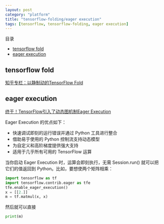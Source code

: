 ```yaml
---
layout: post
category: "platform"
title: "tensorflow-folding/eager execution"
tags: [tensorflow, tensorflow-folding, eager execution]
---
```


目录

<!-- TOC -->

- [tensorflow fold](#tensorflow-fold)
- [eager execution](#eager-execution)

<!-- /TOC -->


## tensorflow fold

[知乎专栏：以静制动的TensorFlow Fold](https://zhuanlan.zhihu.com/p/25216368?utm_medium=social)


## eager execution

[终于！TensorFlow引入了动态图机制Eager Execution](https://blog.csdn.net/uwr44uouqcnsuqb60zk2/article/details/78431019)

Eager Execution 的优点如下：

+ 快速调试即刻的运行错误并通过 Python 工具进行整合
+ 借助易于使用的 Python 控制流支持动态模型
+ 为自定义和高阶梯度提供强大支持
+ 适用于几乎所有可用的 TensorFlow 运算

当你启动 Eager Execution 时，运算会即刻执行，无需 Session.run() 就可以把它们的值返回到 Python。比如，要想使两个矩阵相乘：

```python
import tensorflow as tf
import tensorflow.contrib.eager as tfe
tfe.enable_eager_execution()
x = [[2.]]
m = tf.matmul(x, x)
```

然后就可以直接

```python
print(m)
```
